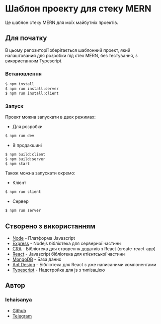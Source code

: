 # Шаблон проекту для стеку MERN

Це шаблон стеку MERN для моїх майбутніх проектів.

## Для початку

В цьому репозиторії зберігається шаблонний проект, який налаштований для розробки під стек MERN, без тестування, з використанням Typescript.

### Встановлення

```bash
$ npm install
$ npm run install:server
$ npm run install:client
```

### Запуск

Проект можна запускати в двох режимах:

- Для розробки

```bash
$ npm run dev
```

- В продакшині
  
```bash
$ npm build:client
$ npm build:server
$ npm start
```

Також можна запускати окремо:

- Клієнт

```bash
$ npm run client
```

- Сервер

```bash
$ npm run server
```

## Створено з використанням

- [Node](https://nodejs.org) - Платформа Javascript
- [Express](https://expressjs.com) - Nodejs бібліотека для серверної частини
- [CRA](https://create-react-app.dev) - Бібліотека для створення додатків з React (create-react-app)
- [React](https://reactjs.org) - Javascript бібліотека для ктієнтської частини
- [MongoDB](https://www.mongodb.com) - База даних
- [Ant Design](https://ant.design) - Бібліотека для React з уже написаними компонентами
- [Typescript](www.typescriptlang.org) - Надстройка для js з типізацією
## Автор

### **lehaisanya**

- [Github](https://github.com/lehaisanya)
- [Telegram](https://t.me/lehaisanya)

